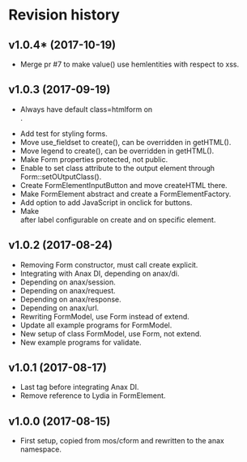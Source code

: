 Revision history
=================================


v1.0.4* (2017-10-19)
---------------------------------

* Merge pr #7 to make value() use hemlentities with respect to xss.



v1.0.3 (2017-09-19)
---------------------------------

* Always have default class=htmlform on <form>.
* Add test for styling forms.
* Move use_fieldset to create(), can be overridden in getHTML().
* Move legend to create(), can be overridden in getHTML().
* Make Form properties protected, not public.
* Enable to set class attribute to the output element through Form::setOUtputClass().
* Create FormElementInputButton and move createHTML there.
* Make FormElement abstract and create a FormElementFactory.
* Add option to add JavaScript in onclick for buttons.
* Make <br> after label configurable on create and on specific element.


v1.0.2 (2017-08-24)
---------------------------------

* Removing Form constructor, must call create explicit.
* Integrating with Anax DI, depending on anax/di.
* Depending on anax/session.
* Depending on anax/request.
* Depending on anax/response.
* Depending on anax/url.
* Rewriting FormModel, use Form instead of extend.
* Update all example programs for FormModel.
* New setup of class FormModel, use Form, not extend.
* New example programs for validate.


v1.0.1 (2017-08-17)
---------------------------------

* Last tag before integrating Anax DI.
* Remove reference to Lydia in FormElement.


v1.0.0 (2017-08-15)
---------------------------------

* First setup, copied from mos/cform and rewritten to the anax namespace.
